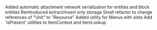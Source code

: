Added automatic attachment network serialization for entities and block entities
Reintroduced extract/insert only storage
Small refactor to change references of "Unit" to "Resource"
Added utility for Menus with slots
Add 'isPresent' utilities to ItemContext and ItemLookup